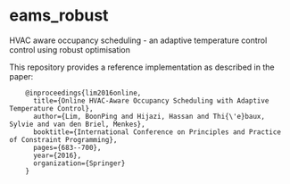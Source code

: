 # eams_robust
HVAC aware occupancy scheduling - an adaptive temperature control control using robust optimisation

This repository provides a reference implementation as described in the paper:<br>

        @inproceedings{lim2016online,
          title={Online HVAC-Aware Occupancy Scheduling with Adaptive Temperature Control},
          author={Lim, BoonPing and Hijazi, Hassan and Thi{\'e}baux, Sylvie and van den Briel, Menkes},
          booktitle={International Conference on Principles and Practice of Constraint Programming},
          pages={683--700},
          year={2016},
          organization={Springer}
        }
